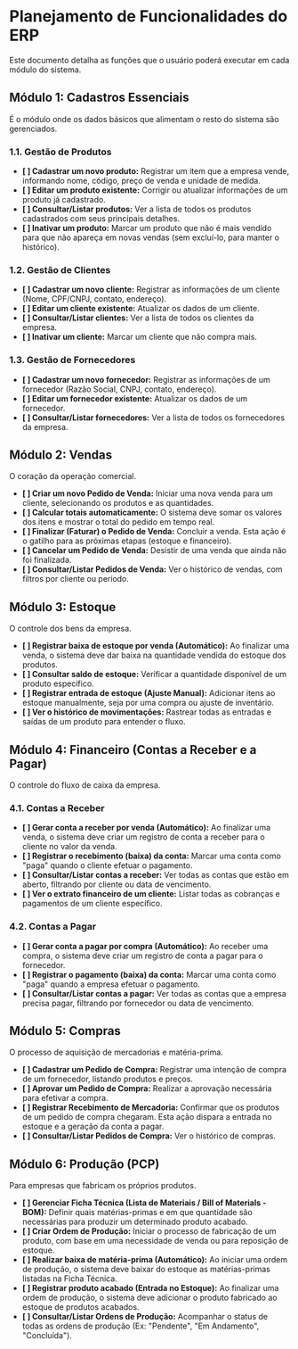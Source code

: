 # Planejamento de Funcionalidades do ERP

Este documento detalha as funções que o usuário poderá executar em cada módulo do sistema.

## Módulo 1: Cadastros Essenciais

É o módulo onde os dados básicos que alimentam o resto do sistema são gerenciados.

### 1.1. Gestão de Produtos
- **[ ] Cadastrar um novo produto:** Registrar um item que a empresa vende, informando nome, código, preço de venda e unidade de medida.
- **[ ] Editar um produto existente:** Corrigir ou atualizar informações de um produto já cadastrado.
- **[ ] Consultar/Listar produtos:** Ver a lista de todos os produtos cadastrados com seus principais detalhes.
- **[ ] Inativar um produto:** Marcar um produto que não é mais vendido para que não apareça em novas vendas (sem excluí-lo, para manter o histórico).

### 1.2. Gestão de Clientes
- **[ ] Cadastrar um novo cliente:** Registrar as informações de um cliente (Nome, CPF/CNPJ, contato, endereço).
- **[ ] Editar um cliente existente:** Atualizar os dados de um cliente.
- **[ ] Consultar/Listar clientes:** Ver a lista de todos os clientes da empresa.
- **[ ] Inativar um cliente:** Marcar um cliente que não compra mais.

### 1.3. Gestão de Fornecedores
- **[ ] Cadastrar um novo fornecedor:** Registrar as informações de um fornecedor (Razão Social, CNPJ, contato, endereço).
- **[ ] Editar um fornecedor existente:** Atualizar os dados de um fornecedor.
- **[ ] Consultar/Listar fornecedores:** Ver a lista de todos os fornecedores da empresa.

## Módulo 2: Vendas

O coração da operação comercial.

- **[ ] Criar um novo Pedido de Venda:** Iniciar uma nova venda para um cliente, selecionando os produtos e as quantidades.
- **[ ] Calcular totais automaticamente:** O sistema deve somar os valores dos itens e mostrar o total do pedido em tempo real.
- **[ ] Finalizar (Faturar) o Pedido de Venda:** Concluir a venda. Esta ação é o gatilho para as próximas etapas (estoque e financeiro).
- **[ ] Cancelar um Pedido de Venda:** Desistir de uma venda que ainda não foi finalizada.
- **[ ] Consultar/Listar Pedidos de Venda:** Ver o histórico de vendas, com filtros por cliente ou período.

## Módulo 3: Estoque

O controle dos bens da empresa.

- **[ ] Registrar baixa de estoque por venda (Automático):** Ao finalizar uma venda, o sistema deve dar baixa na quantidade vendida do estoque dos produtos.
- **[ ] Consultar saldo de estoque:** Verificar a quantidade disponível de um produto específico.
- **[ ] Registrar entrada de estoque (Ajuste Manual):** Adicionar itens ao estoque manualmente, seja por uma compra ou ajuste de inventário.
- **[ ] Ver o histórico de movimentações:** Rastrear todas as entradas e saídas de um produto para entender o fluxo.

## Módulo 4: Financeiro (Contas a Receber e a Pagar)

O controle do fluxo de caixa da empresa.

### 4.1. Contas a Receber
- **[ ] Gerar conta a receber por venda (Automático):** Ao finalizar uma venda, o sistema deve criar um registro de conta a receber para o cliente no valor da venda.
- **[ ] Registrar o recebimento (baixa) da conta:** Marcar uma conta como "paga" quando o cliente efetuar o pagamento.
- **[ ] Consultar/Listar contas a receber:** Ver todas as contas que estão em aberto, filtrando por cliente ou data de vencimento.
- **[ ] Ver o extrato financeiro de um cliente:** Listar todas as cobranças e pagamentos de um cliente específico.

### 4.2. Contas a Pagar
- **[ ] Gerar conta a pagar por compra (Automático):** Ao receber uma compra, o sistema deve criar um registro de conta a pagar para o fornecedor.
- **[ ] Registrar o pagamento (baixa) da conta:** Marcar uma conta como "paga" quando a empresa efetuar o pagamento.
- **[ ] Consultar/Listar contas a pagar:** Ver todas as contas que a empresa precisa pagar, filtrando por fornecedor ou data de vencimento.

## Módulo 5: Compras

O processo de aquisição de mercadorias e matéria-prima.

- **[ ] Cadastrar um Pedido de Compra:** Registrar uma intenção de compra de um fornecedor, listando produtos e preços.
- **[ ] Aprovar um Pedido de Compra:** Realizar a aprovação necessária para efetivar a compra.
- **[ ] Registrar Recebimento de Mercadoria:** Confirmar que os produtos de um pedido de compra chegaram. Esta ação dispara a entrada no estoque e a geração da conta a pagar.
- **[ ] Consultar/Listar Pedidos de Compra:** Ver o histórico de compras.

## Módulo 6: Produção (PCP)

Para empresas que fabricam os próprios produtos.

- **[ ] Gerenciar Ficha Técnica (Lista de Materiais / Bill of Materials - BOM):** Definir quais matérias-primas e em que quantidade são necessárias para produzir um determinado produto acabado.
- **[ ] Criar Ordem de Produção:** Iniciar o processo de fabricação de um produto, com base em uma necessidade de venda ou para reposição de estoque.
- **[ ] Realizar baixa de matéria-prima (Automático):** Ao iniciar uma ordem de produção, o sistema deve baixar do estoque as matérias-primas listadas na Ficha Técnica.
- **[ ] Registrar produto acabado (Entrada no Estoque):** Ao finalizar uma ordem de produção, o sistema deve adicionar o produto fabricado ao estoque de produtos acabados.
- **[ ] Consultar/Listar Ordens de Produção:** Acompanhar o status de todas as ordens de produção (Ex: "Pendente", "Em Andamento", "Concluída"). 